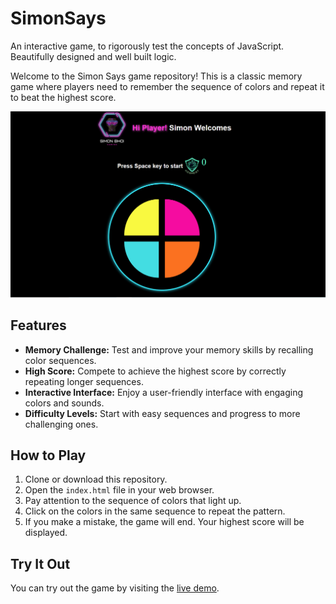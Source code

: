 # SimonSays
An interactive game, to rigorously test the concepts of JavaScript. Beautifully designed and well built logic.

Welcome to the Simon Says game repository! This is a classic memory game where players need to remember the sequence of colors and repeat it to beat the highest score.

![Game Demo](assets/screenshot.PNG) <!-- Replace with a link to a demo GIF or screenshot -->

## Features

- **Memory Challenge:** Test and improve your memory skills by recalling color sequences.
- **High Score:** Compete to achieve the highest score by correctly repeating longer sequences.
- **Interactive Interface:** Enjoy a user-friendly interface with engaging colors and sounds.
- **Difficulty Levels:** Start with easy sequences and progress to more challenging ones.

## How to Play

1. Clone or download this repository.
2. Open the `index.html` file in your web browser.
3. Pay attention to the sequence of colors that light up.
4. Click on the colors in the same sequence to repeat the pattern.
5. If you make a mistake, the game will end. Your highest score will be displayed.

## Try It Out

You can try out the game by visiting the [live demo](https://anirudhhanda.github.io/SimonSays/).
